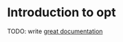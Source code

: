 # Introduction to opt

TODO: write [great documentation](http://jacobian.org/writing/what-to-write/)
